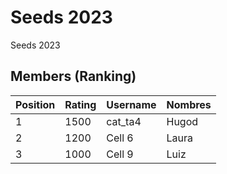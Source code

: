 # Seeds  2023
Seeds 2023
## Members (Ranking)
| Position | Rating | Username  | Nombres   |
|----------|--------|-----------|-----------|
| 1        | 1500   | cat_ta4   | Hugod     |
| 2        | 1200   | Cell 6    | Laura     |
| 3        | 1000   | Cell 9    | Luiz      |

